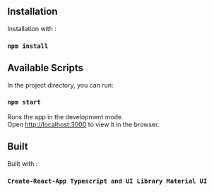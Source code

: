 ## Installation

Installation with :

### `npm install`

## Available Scripts

In the project directory, you can run:

### `npm start`

Runs the app in the development mode.\
Open [http://localhost:3000](http://localhost:3000) to view it in the browser.

## Built

Built with :

### `Create-React-App Typescript and UI Library Material UI`

